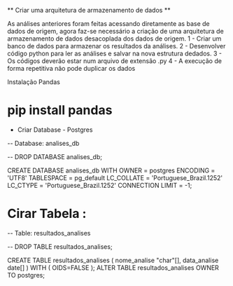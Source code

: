 ** Criar uma arquitetura de armazenamento de dados **

As análises anteriores foram feitas acessando diretamente as base de dados de
origem, agora faz-se necessário a criação de uma arquitetura de armazenamento
de dados desacoplada dos dados de origem.
1 - Criar um banco de dados para armazenar os resultados da análises.
2 - Desenvolver código python para ler as análises e salvar na nova estrutura dedados.
3 - Os códigos deverão estar num arquivo de extensão .py
4 - A execução de forma repetitiva não pode duplicar os dados

Instalação Pandas
# pip install pandas

* Criar Database - Postgres

-- Database: analises_db

-- DROP DATABASE analises_db;

CREATE DATABASE analises_db
  WITH OWNER = postgres
       ENCODING = 'UTF8'
       TABLESPACE = pg_default
       LC_COLLATE = 'Portuguese_Brazil.1252'
       LC_CTYPE = 'Portuguese_Brazil.1252'
       CONNECTION LIMIT = -1;

# Cirar Tabela : 

-- Table: resultados_analises

-- DROP TABLE resultados_analises;

CREATE TABLE resultados_analises
(
  nome_analise "char"[],
  data_analise date[]
)
WITH (
  OIDS=FALSE
);
ALTER TABLE resultados_analises
  OWNER TO postgres;
